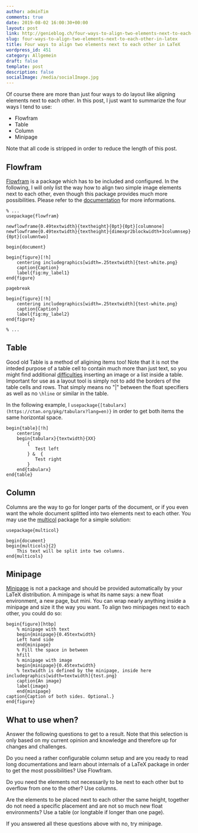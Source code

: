 ```yaml
---
author: adminTim
comments: true
date: 2019-08-02 16:00:30+00:00
layout: post
link: http://genieblog.ch/four-ways-to-align-two-elements-next-to-each-other-in-latex/
slug: four-ways-to-align-two-elements-next-to-each-other-in-latex
title: Four ways to align two elements next to each other in LaTeX
wordpress_id: 451
category: Allgemein
draft: false
template: post
description: false
socialImage: /media/socialImage.jpg
---
```





Of course there are more than just four ways to do layout like aligning elements next to each other. In this post, I just want to summarize the four ways I tend to use:







  * Flowfram
  * Table
  * Column
  * Minipage






Note that all code is stripped in order to reduce the length of this post. 







## Flowfram







[Flowfram](https://ctan.org/pkg/flowfram?lang=en) is a package which has to be included and configured. In the following, I will only list the way how to align two simple image elements next to each other, even though this package provides much more possibilities. Please refer to the [documentation](http://mirrors.ctan.org/macros/latex/contrib/flowfram/flowfram.pdf) for more informations.






    
    % ...
    usepackage{flowfram}
    
    newflowframe{0.49textwidth}{textheight}{0pt}{0pt}[columnone]
    newflowframe{0.49textwidth}{textheight}{dimexpr2blockwidth+3columnsep}{0pt}[columntwo]
    
    begin{document}
    
    begin{figure}[!h]
        centering includegraphics[width=.25textwidth]{test-white.png}
        caption{Caption}
        label{fig:my_label1}
    end{figure}
    
    pagebreak
    
    begin{figure}[!h]
        centering includegraphics[width=.25textwidth]{test-white.png}
        caption{Caption}
        label{fig:my_label2}
    end{figure}
    
    % ...







## Table







Good old Table is a method of aligining items too! Note that it is not the inteded purpose of a table cell to contain much more than just text, so you might find additional [difficulties](https://tex.stackexchange.com/questions/53061/insert-image-and-list-inside-a-table) inserting an image or a list inside a table. Important for use as a layout tool is simply not to add the borders of the table cells and rows. That simply means no "|" between the float specifiers as well as no `\hline` or similar in the table.







In the following example, I `usepackage{[tabularx](https://ctan.org/pkg/tabularx?lang=en)}` in order to get both items the same horizontal space.






    
    begin{table}[!h]
        centering
        begin{tabularx}{textwidth}{XX}
            {
               Test left
            } &  {
               Test right
            }
        end{tabularx}
    end{table}







## Column







Columns are the way to go for longer parts of the document, or if you even want the whole document splitted into two elements next to each other. You may use the [multicol](https://ctan.org/pkg/multicol?lang=en) package for a simple solution:






    
    usepackage{multicol}
     
    begin{document}
    begin{multicols}{2}
        This text will be split into two columns. 
    end{multicols}







## Minipage







[Minipage](http://www.sascha-frank.com/latex-minipage.html) is not a package and should be provided automatically by your LaTeX distribution. A minipage is what its name says: a new float environment, a new page, but mini. You can wrap nearly anything inside a minipage and size it the way you want. To align two minipages next to each other, you could do so:






    
    begin{figure}[htbp]
    	% minipage with text
    	begin{minipage}{0.45textwidth} 
    	Left hand side
    	end{minipage}
    	% Fill the space in between
    	hfill
    	% minipage with image
    	begin{minipage}{0.45textwidth}
    	% textwidth is defined by the minipage, inside here includegraphics[width=textwidth]{test.png}
    	caption{An image}
    	label{image} 
    	end{minipage}
    caption{Caption of both sides. Optional.}
    end{figure}







## What to use when?







Answer the following questions to get to a result. Note that this selection is only based on my current opinion and knowledge and therefore up for changes and challenges.







Do you need a rather configurable column setup and are you ready to read long documentations and learn about internals of a LaTeX package in order to get the most possibilities? Use Flowfram.







Do you need the elements not necessarily to be next to each other but to overflow from one to the other? Use columns.







Are the elements to be placed next to each other the same height, together do not need a specific placement and are not so much new float environments? Use a table (or longtable if longer than one page).







If you answered all these questions above with no, try minipage. 



